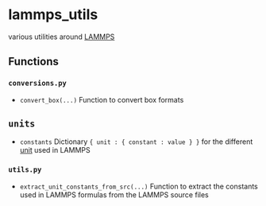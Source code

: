 # lammps_utils
various utilities around [LAMMPS](https://lammps.sandia.gov/)

## Functions

### `conversions.py`
* `convert_box(...)`
    Function to convert box formats

## `units`
* `constants` 
    Dictionary `{ unit : { constant : value } }` for the different 
    [unit](https://lammps.sandia.gov/doc/units.html) used in LAMMPS

### `utils.py`
* `extract_unit_constants_from_src(...)` 
    Function to extract the constants used in LAMMPS formulas from the LAMMPS source files
